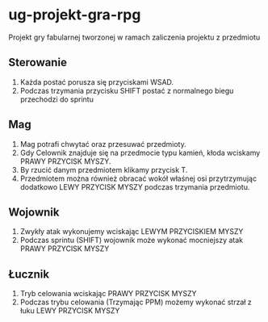 # ug-projekt-gra-rpg
Projekt gry fabularnej tworzonej w ramach zaliczenia projektu z przedmiotu

## Sterowanie
1. Każda postać porusza się przyciskami WSAD.
2. Podczas trzymania przycisku SHIFT postać z normalnego biegu przechodzi do sprintu

## Mag
1. Mag potrafi chwytać oraz przesuwać przedmioty.
2. Gdy Celownik znajduje się na przedmocie typu kamień, kłoda wciskamy PRAWY PRZYCISK MYSZY.
3. By rzucić danym przedmiotem klikamy przycisk T.
4. Przedmiotem można również obracać wokół właśnej osi przytrzymując dodatkowo LEWY PRZYCISK MYSZY podczas trzymania przedmiotu.

## Wojownik
1. Zwykły atak wykonujemy wciskając LEWYM PRZYCISKIEM MYSZY
2. Podczas sprintu (SHIFT) wojownik może wykonać mocniejszy atak PRAWY PRZYCISK MYSZY

## Łucznik
1. Tryb celowania wciskając PRAWY PRZYCISK MYSZY
2. Podczas trybu celowania (Trzymając PPM) możemy wykonać strzał z łuku LEWY PRZYCISK MYSZY
